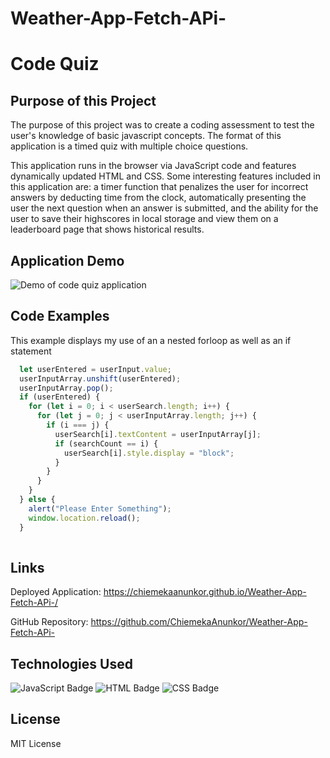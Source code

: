 # Weather-App-Fetch-APi-

# Code Quiz

## Purpose of this Project

The purpose of this project was to create a coding assessment to test the user's knowledge of basic javascript concepts. The format of this application is a timed quiz with multiple choice questions.

This application runs in the browser via JavaScript code and features dynamically updated HTML and CSS. Some interesting features included in this application are: a timer function that penalizes the user for incorrect answers by deducting time from the clock, automatically presenting the user the next question when an answer is submitted, and the ability for the user to save their highscores in local storage and view them on a leaderboard page that shows historical results.

## Application Demo

![Demo of code quiz application](./assets/demo.gif)

## Code Examples

This example displays my use of an a nested forloop as well as an if statement

```js
  let userEntered = userInput.value;
  userInputArray.unshift(userEntered);
  userInputArray.pop();
  if (userEntered) {
    for (let i = 0; i < userSearch.length; i++) {
      for (let j = 0; j < userInputArray.length; j++) {
        if (i === j) {
          userSearch[i].textContent = userInputArray[j];
          if (searchCount == i) {
            userSearch[i].style.display = "block";
          }
        }
      }
    }
  } else {
    alert("Please Enter Something");
    window.location.reload();
  }
  
```

## Links

Deployed Application:
https://chiemekaanunkor.github.io/Weather-App-Fetch-APi-/

GitHub Repository:
https://github.com/ChiemekaAnunkor/Weather-App-Fetch-APi-
## Technologies Used

![JavaScript Badge](https://img.shields.io/badge/Language-JavaScript-orange)
![HTML Badge](https://img.shields.io/badge/Language-HTML-green)
![CSS Badge](https://img.shields.io/badge/Language-CSS-blue)

## License

MIT License
